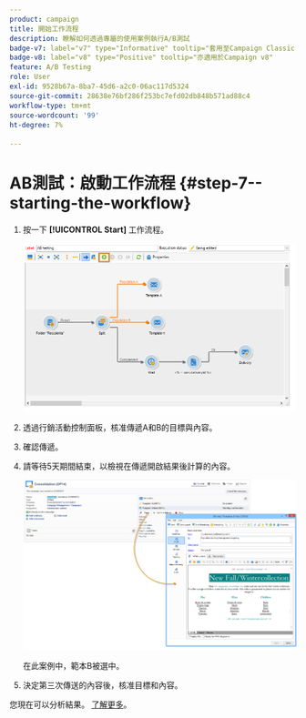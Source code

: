 ```yaml
---
product: campaign
title: 開始工作流程
description: 瞭解如何透過專屬的使用案例執行A/B測試
badge-v7: label="v7" type="Informative" tooltip="套用至Campaign Classic v7"
badge-v8: label="v8" type="Positive" tooltip="亦適用於Campaign v8"
feature: A/B Testing
role: User
exl-id: 9528b67a-8ba7-45d6-a2c0-06ac117d5324
source-git-commit: 28638e76bf286f253bc7efd02db848b571ad88c4
workflow-type: tm+mt
source-wordcount: '99'
ht-degree: 7%

---
```


# AB測試：啟動工作流程 {#step-7--starting-the-workflow}



1. 按一下 **[!UICONTROL Start]** 工作流程。

   ![](assets/use_case_abtesting_startwkfl_001.png)

1. 透過行銷活動控制面板，核准傳遞A和B的目標與內容。
1. 確認傳遞。
1. 請等待5天期間結束，以檢視在傳遞開啟結果後計算的內容。

   ![](assets/use_case_abtesting_startwkfl_002.png)

   在此案例中，範本B被選中。

1. 決定第三次傳送的內容後，核准目標和內容。

您現在可以分析結果。 [了解更多](a-b-testing-uc-analyzing.md)。
